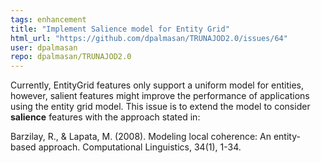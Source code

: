 ```yaml
---
tags: enhancement
title: "Implement Salience model for Entity Grid"
html_url: "https://github.com/dpalmasan/TRUNAJOD2.0/issues/64"
user: dpalmasan
repo: dpalmasan/TRUNAJOD2.0
---
```


Currently, EntityGrid features only support a uniform model for entities, however, salient features might improve the performance of applications using the entity grid model. This issue is to extend the model to consider **salience** features with the approach stated in:

Barzilay, R., & Lapata, M. (2008). Modeling local coherence: An entity-based approach. Computational Linguistics, 34(1), 1-34.